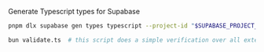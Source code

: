 Generate Typescript types for Supabase

```bash
pnpm dlx supabase gen types typescript --project-id "$SUPABASE_PROJECT_REF" --schema public > supabase/types/supabase.ts
```

```bash
bun validate.ts  # this script does a simple verification over all extensioni files
```